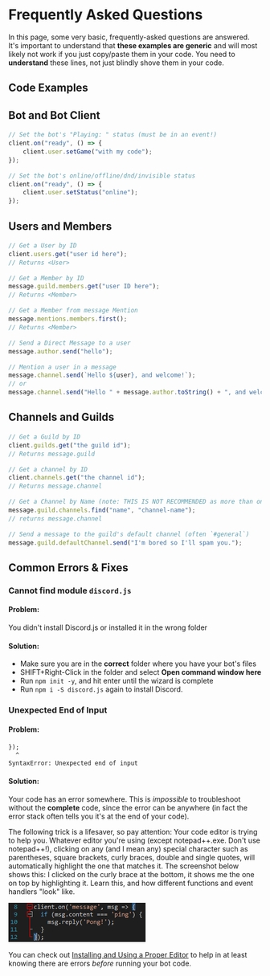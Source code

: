 # Frequently Asked Questions

In this page, some very basic, frequently-asked questions are answered. It's important to understand that **these examples are generic** and will most likely not work if you just copy/paste them in your code. You need to **understand** these lines, not just blindly shove them in your code.

## Code Examples

## Bot and Bot Client

```js
// Set the bot's "Playing: " status (must be in an event!)
client.on("ready", () => {
    client.user.setGame("with my code");
});
```

```js
// Set the bot's online/offline/dnd/invisible status
client.on("ready", () => {
    client.user.setStatus("online");
});
```

## Users and Members

```js
// Get a User by ID
client.users.get("user id here");
// Returns <User>
```

```js
// Get a Member by ID
message.guild.members.get("user ID here");
// Returns <Member>
```

```js
// Get a Member from message Mention
message.mentions.members.first();
// Returns <Member>
```

```js
// Send a Direct Message to a user
message.author.send("hello");
```

```js
// Mention a user in a message
message.channel.send(`Hello ${user}, and welcome!`);
// or
message.channel.send("Hello " + message.author.toString() + ", and welcome!");
```

## Channels and Guilds

```js
// Get a Guild by ID
client.guilds.get("the guild id");
// Returns message.guild
```

```js
// Get a channel by ID
client.channels.get("the channel id");
// Returns message.channel
```

```js
// Get a Channel by Name (note: THIS IS NOT RECOMMENDED as more than one channel can have the same name!)
message.guild.channels.find("name", "channel-name");
// returns message.channel
```

```js
// Send a message to the guild's default channel (often `#general`)
message.guild.defaultChannel.send("I'm bored so I'll spam you.");
```


## Common Errors & Fixes


### Cannot find module `discord.js`

#### Problem:

You didn't install Discord.js or installed it in the wrong folder

#### Solution:

* Make sure you are in the **correct** folder where you have your bot's files
* SHIFT+Right-Click in the folder and select **Open command window here**
* Run `npm init -y`, and hit enter until the wizard is complete
* Run `npm i -S discord.js` again to install Discord.

### Unexpected End of Input

#### Problem:

```
});
  ^
SyntaxError: Unexpected end of input
```

#### Solution:

Your code has an error somewhere. This is _impossible_ to troubleshoot without the **complete** code, since the error can be anywhere \(in fact the error stack often tells you it's at the end of your code\).

The following trick is a lifesaver, so pay attention: Your code editor is trying to help you. Whatever editor you're using \(except notepad++.exe. Don't use notepad++!\), clicking on any \(and I mean any\) special character such as parentheses, square brackets, curly braces, double and single quotes, will automatically highlight the one that matches it. The screenshot below shows this: I clicked on the curly brace at the bottom, it shows me the one on top by highlighting it. Learn this, and how different functions and event handlers "look" like.

![](assets/editorhelp.png)

You can check out [Installing and Using a Proper Editor](/getting-started/installing_and_using_a_proper_editor.md) to help in at least knowing there are errors _before_ running your bot code.

